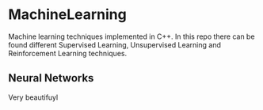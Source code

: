 
# MachineLearning

Machine learning techniques implemented in C++. In this repo there can be found different Supervised Learning, Unsupervised Learning and Reinforcement Learning techniques.




## Neural Networks

Very beautifuyl

